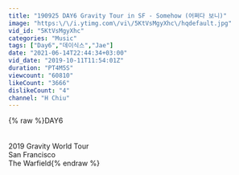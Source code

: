 ```yaml
---
title: "190925 DAY6 Gravity Tour in SF - Somehow (어쩌다 보니)"
image: "https:\/\/i.ytimg.com\/vi\/5KtVsMgyXhc\/hqdefault.jpg"
vid_id: "5KtVsMgyXhc"
categories: "Music"
tags: ["Day6","데이식스","Jae"]
date: "2021-06-14T22:44:34+03:00"
vid_date: "2019-10-11T11:54:01Z"
duration: "PT4M5S"
viewcount: "60810"
likeCount: "3666"
dislikeCount: "4"
channel: "H Chiu"
---
```

{% raw %}DAY6<br /><br /><br />2019 Gravity World Tour<br />San Francisco<br />The Warfield{% endraw %}

